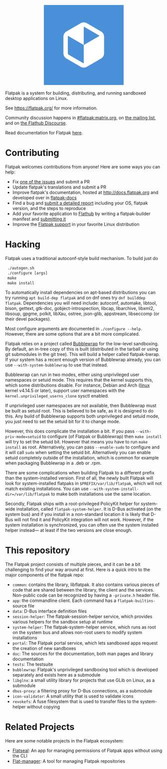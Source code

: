 <p align="center">
  <img src="https://github.com/flatpak/flatpak/blob/master/flatpak.png?raw=true" alt="Flatpak icon"/>
</p>

Flatpak is a system for building, distributing, and running sandboxed
desktop applications on Linux.

See https://flatpak.org/ for more information.

Community discussion happens in [#flatpak:matrix.org](https://matrix.to/#/#flatpak:matrix.org), on [the mailing list](https://lists.freedesktop.org/mailman/listinfo/flatpak), and on [the Flathub Discourse](https://discourse.flathub.org/).

Read documentation for Flatpak [here](https://docs.flatpak.org/en/latest/index.html).

# Contributing

Flatpak welcomes contributions from anyone! Here are some ways you can help:
* Fix [one of the issues](https://github.com/flatpak/flatpak/issues/) and submit a PR
* Update flatpak's translations and submit a PR
* Improve flatpak's documentation, hosted at http://docs.flatpak.org and developed over in [flatpak-docs](https://github.com/flatpak/flatpak-docs)
* Find a bug and [submit a detailed report](https://github.com/flatpak/flatpak/issues/new) including your OS, flatpak version, and the steps to reproduce
* Add your favorite application to [Flathub](https://flathub.org) by writing a flatpak-builder manifest and [submitting it](https://github.com/flathub/flathub/wiki/App-Submission)
* Improve the [Flatpak support](https://github.com/flatpak/flatpak/wiki/Distribution) in your favorite Linux distribution

# Hacking
Flatpak uses a traditional autoconf-style build mechanism. To build just do
```
 ./autogen.sh
 ./configure [args]
 make
 make install
```

To automatically install dependencies on apt-based distributions you can try
running `apt build-dep flatpak` and on dnf ones try `dnf builddep flatpak`.
Dependencies you will need include: autoconf, automake, libtool, bison,
gettext, gtk-doc, gobject-introspection, libcap, libarchive, libxml2, libsoup,
gpgme, polkit, libXau, ostree, json-glib, appstream, libseccomp (or their devel
packages).

Most configure arguments are documented in `./configure --help`. However,
there are some options that are a bit more complicated.

Flatpak relies on a project called [Bubblewrap](https://github.com/containers/bubblewrap) for the
low-level sandboxing. By default, an in-tree copy of this is built
(distributed in the tarball or using git submodules in the git
tree). This will build a helper called flatpak-bwrap. If your system
has a recent enough version of Bubblewrap already, you can use
`--with-system-bubblewrap` to use that instead.

Bubblewrap can run in two modes, either using unprivileged user
namespaces or setuid mode. This requires that the kernel supports this,
which some distributions disable. For instance, Debian and Arch
([linux](https://www.archlinux.org/packages/?name=linux) kernel v4.14.5
or later), support user namespaces with the `kernel.unprivileged_userns_clone`
sysctl enabled.

If unprivileged user namespaces are not available, then Bubblewrap must
be built as setuid root. This is believed to be safe, as it is
designed to do this. Any build of Bubblewrap supports both
unprivileged and setuid mode, you just need to set the setuid bit for
it to change mode.

However, this does complicate the installation a bit. If you pass
`--with-priv-mode=setuid` to configure (of Flatpak or Bubblewrap) then
`make install` will try to set the setuid bit. However that means you
have to run `make install` as root. Alternatively, you can pass
`--enable-sudo` to configure and it will call `sudo` when setting the
setuid bit. Alternatively you can enable setuid completely outside of
the installation, which is common for example when packaging Bubblewrap
in a .deb or .rpm.

There are some complications when building Flatpak to a different
prefix than the system-installed version. First of all, the newly
built Flatpak will look for system-installed flatpaks in
`$PREFIX/var/lib/flatpak`, which will not match existing installations.
You can use `--with-system-install-dir=/var/lib/flatpak` to make both
installations use the same location.

Secondly, Flatpak ships with a root-privileged PolicyKit helper for
system-wide installation, called `flatpak-system-helper`. It is D-Bus
activated (on the system bus) and if you install in a non-standard
location it is likely that D-Bus will not find it and PolicyKit
integration will not work. However, if the system installation is
synchronized, you can often use the system installed helper instead—
at least if the two versions are close enough.

# This repository

The Flatpak project consists of multiple pieces, and it can be
a bit challenging to find your way around at first. Here is a
quick intro to the major components of the flatpak repo:
* `common`: contains the library, libflatpak. It also contains various pieces of code that are shared between the library, the client and the services. Non-public code can be recognized by having a `-private.h` header file.
* `app`: the commandline client. Each command has a `flatpak-builtins-` source file
* `data`: D-Bus interface definition files
* `session-helper`: The flatpak-session-helper service, which provides various helpers for the sandbox setup at runtime
* `system-helper`: The flatpak-system-helper service, which runs as root on the system bus and allows non-root users to modify system installations
* `portal`: The Flatpak portal service, which lets sandboxed apps request the creation of new sandboxes
* `doc`: The sources for the documentation, both man pages and library documentation
* `tests`: The testsuite
* `bubblewrap`: Flatpak's unprivileged sandboxing tool which is developed separately and exists here as a submodule
* `libglnx`: a small utility library for projects that use GLib on Linux, as a submodule
* `dbus-proxy`: a filtering proxy for D-Bus connections, as a submodule
* `icon-validator`: A small utility that is used to validate icons
* `revokefs`: A fuse filesystem that is used to transfer files to the system-helper without copying

# Related Projects

Here are some notable projects in the Flatpak ecosystem:
* [Flatseal](https://github.com/tchx84/flatseal): An app for managing permissions of Flatpak apps without using the CLI
* [Flat-manager](https://github.com/flatpak/flat-manager): A tool for managing Flatpak repositories
